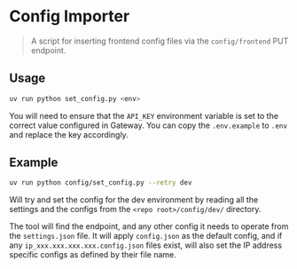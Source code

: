 # Config Importer

> A script for inserting frontend config files via the `config/frontend` PUT endpoint.

## Usage

```sh
uv run python set_config.py <env>
```

You will need to ensure that the `API_KEY` environment variable is set to the correct value configured in Gateway.
You can copy the `.env.example` to `.env` and replace the key accordingly.

## Example

```sh
uv run python config/set_config.py --retry dev
```

Will try and set the config for the dev environment by reading all the settings and the configs from the `<repo root>/config/dev/`
directory.

The tool will find the endpoint, and any other config it needs to operate from the `settings.json` file.
It will apply `config.json` as the default config, and if any `ip_xxx.xxx.xxx.xxx.config.json` files exist, will also set the IP
address specific configs as defined by their file name.
